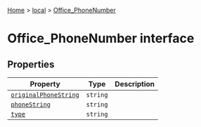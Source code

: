 [Home](./index) &gt; [local](local.md) &gt; [Office\_PhoneNumber](local.office_phonenumber.md)

# Office\_PhoneNumber interface

## Properties

|  Property | Type | Description |
|  --- | --- | --- |
|  [`originalPhoneString`](local.office_phonenumber.originalphonestring.md) | `string` |  |
|  [`phoneString`](local.office_phonenumber.phonestring.md) | `string` |  |
|  [`type`](local.office_phonenumber.type.md) | `string` |  |

